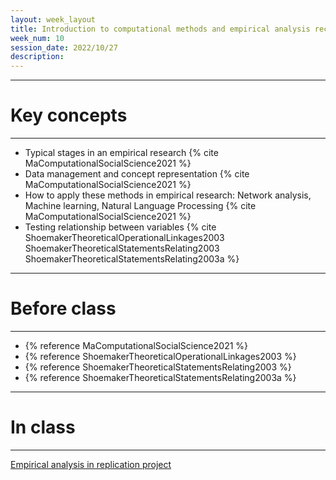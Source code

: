 ```yaml
---
layout: week_layout
title: Introduction to computational methods and empirical analysis recap
week_num: 10
session_date: 2022/10/27
description:
---
```


---
# Key concepts
---

- Typical stages in an empirical research {% cite MaComputationalSocialScience2021 %}
- Data management and concept representation {% cite MaComputationalSocialScience2021 %}
- How to apply these methods in empirical research: Network analysis, Machine learning, Natural Language Processing {% cite MaComputationalSocialScience2021 %}
- Testing relationship between variables {% cite ShoemakerTheoreticalOperationalLinkages2003 ShoemakerTheoreticalStatementsRelating2003 ShoemakerTheoreticalStatementsRelating2003a %}

---
# Before class
---

- {% reference MaComputationalSocialScience2021 %}
- {% reference ShoemakerTheoreticalOperationalLinkages2003 %}
- {% reference ShoemakerTheoreticalStatementsRelating2003 %}
- {% reference ShoemakerTheoreticalStatementsRelating2003a %}

---
# In class
---

[Empirical analysis in replication project](https://docs.google.com/spreadsheets/d/1QN7vNaitR9C0tbPEtI0I1KcnfSGQC46hPHPebn8eZDY/edit?usp=sharing)

